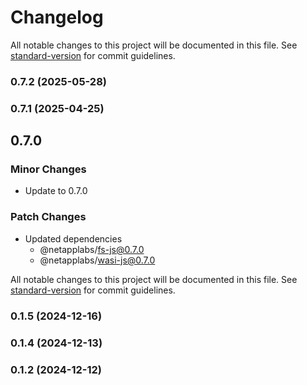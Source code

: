 # Changelog

All notable changes to this project will be documented in this file. See [standard-version](https://github.com/conventional-changelog/standard-version) for commit guidelines.

### 0.7.2 (2025-05-28)

### 0.7.1 (2025-04-25)

## 0.7.0

### Minor Changes

- Update to 0.7.0

### Patch Changes

- Updated dependencies
  - @netapplabs/fs-js@0.7.0
  - @netapplabs/wasi-js@0.7.0

All notable changes to this project will be documented in this file. See [standard-version](https://github.com/conventional-changelog/standard-version) for commit guidelines.

### 0.1.5 (2024-12-16)

### 0.1.4 (2024-12-13)

### 0.1.2 (2024-12-12)
